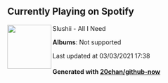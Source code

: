 ## Currently Playing on Spotify

[<img align="left" width="100" src="https://i.scdn.co/image/ab67616d0000b273ec4e6a75e319d0e94edb1efc">](https://open.spotify.com/album/3aQggZAnvkohMfgoMtBLHo)

Slushii - All I Need

**Albums**: Not supported

Last updated at 03/03/2021 17:38

#### Generated with [20chan/github-now](https://github.com/20chan/github-now)


<!--
**20chan/20chan** is a ✨ _special_ ✨ repository because its `README.md` (this file) appears on your GitHub profile.

Here are some ideas to get you started:

- 🔭 I’m currently working on ...
- 🌱 I’m currently learning ...
- 👯 I’m looking to collaborate on ...
- 🤔 I’m looking for help with ...
- 💬 Ask me about ...
- 📫 How to reach me: ...
- 😄 Pronouns: ...
- ⚡ Fun fact: ...
-->
